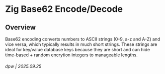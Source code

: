 # Zig Base62 Encode/Decode

## Overview

Base62 encoding converts numbers to ASCII strings (0-9, a-z and A-Z) and vice versa, which typically results in much short strings. 
These strings are ideal for key/value database keys because they are short and can hide time-based + random encrytion integers to manageable lengths.

###### dpw | 2025.09.25
